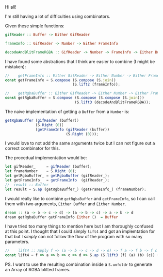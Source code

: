 Hi all!

I'm still having a lot of difficulties using combinators.

Given these simple functions:

```haskell
gifReader :: Buffer -> Either GifReader

frameInfo :: GifReader -> Number -> Either FrameInfo

decodeAndBlitFrameRGBA :: GifReader -> Number -> FrameInfo -> Either Buffer
```

I have found some abstrations that I think are easier to combine (I might be mistaken):

```js
//    getFrameInfo :: Either GifReader -> Either Number -> Either FrameInfo
const getFrameInfo = S.compose (S.compose (S.join))
                               (S.lift2 (frameInfo));

//    getRgbaBuffer :: Either GifReader -> Either Number -> Either FrameInfo -> Either Buffer
const getRgbaBuffer = S.compose (S.compose (S.compose (S.join)))
                                (S.lift3 (decodeAndBlitFrameRGBA));
```

The naive implementation of getting a `Buffer` from a `Number` is:

```js
getRgbaBuffer (gifReader (buffer))
              (S.Right (0))
              (getFrameInfo (gifReader (buffer))
                            (S.Right (0)));
```

I would love to not add the same arguments twice but I can not figure out a correct combinator for this.

The procedual implementation would be:

```js
let gifReader_     = gifReader (buffer);
let frameNumber    = S.Right (0);
let getRgbaBuffer_ = getRgbaBuffer (gifReader_);
let getFrameInfo_  = getFrameInfo  (gifReader_);
//  result :: Buffer
let result = S.ap (getRgbaBuffer_) (getFrameInfo_) (frameNumber);
```

I would really like to combine `getRgbaBuffer` and `getFrameInfo`, so I can call them with two arguments, `Either Buffer` and `Either Number`.

```haskell
dream :: (a -> b -> c -> d) -> (a -> b -> c) -> a -> b -> d
dream getRgbaBuffer getFrameInfo Either ()  = Buffer
```

I have tried too many things to mention here but I am thoroughly confused at this point. I thought that I could simply `lift4` and got an implemtation for that but I _simply_ can not follow the flow of the program with so many parameters.

```js
//    lift4 :: Apply f => (a -> b -> c -> d -> e) -> f a -> f b -> f c -> f d -> f e
const lift4 = f => a => b => c => d => S.ap (S.lift3 (f) (a) (b) (c)) (d);
```

PS. I want to use the resulting combination inside a `S.unfoldr` to generate an Array of RGBA blitted frames.
